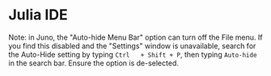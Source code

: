 # Julia IDE


Note: in Juno, the "Auto-hide Menu Bar" option can turn off the File menu.  If you find this disabled and the "Settings" window is unavailable, search for the Auto-Hide setting by typing ```Ctrl   + Shift + P```, then typing ```Auto-hide``` in the search bar.  Ensure the option is de-selected. 
